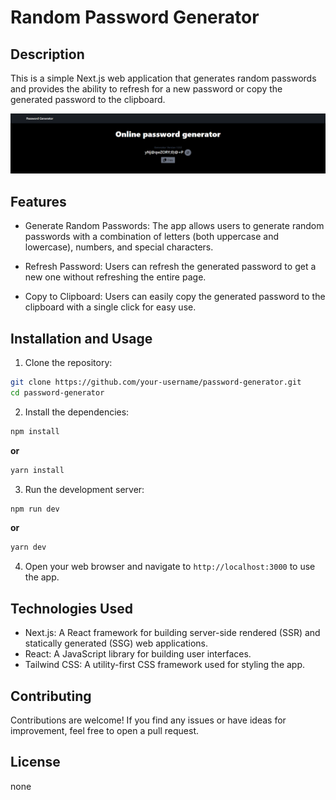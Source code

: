 # Random Password Generator

## Description

This is a simple Next.js web application that generates random passwords and provides the ability to refresh for a new password or copy the generated password to the clipboard.

![Random Password Generator Screenshot](images/../public/images/password-generator.png)

## Features

- Generate Random Passwords: The app allows users to generate random passwords with a combination of letters (both uppercase and lowercase), numbers, and special characters.

- Refresh Password: Users can refresh the generated password to get a new one without refreshing the entire page.

- Copy to Clipboard: Users can easily copy the generated password to the clipboard with a single click for easy use.

## Installation and Usage

1. Clone the repository:

```bash
git clone https://github.com/your-username/password-generator.git
cd password-generator
```

2. Install the dependencies:

```bash
npm install
```

**or**

```bash
yarn install
```

3. Run the development server:

```bash
npm run dev
```

**or**

```bash
yarn dev
```

4. Open your web browser and navigate to `http://localhost:3000` to use the app.

## Technologies Used

- Next.js: A React framework for building server-side rendered (SSR) and statically generated (SSG) web applications.
- React: A JavaScript library for building user interfaces.
- Tailwind CSS: A utility-first CSS framework used for styling the app.

## Contributing

Contributions are welcome! If you find any issues or have ideas for improvement, feel free to open a pull request.

## License

none
